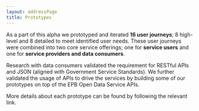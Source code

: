 ```yaml
---
layout: addressPage
title: Prototypes
---
```



As a part of this alpha we prototyped and iterated **16 user journeys**; 8 high-level and 8 detailed to meet identified user needs. These user journeys were combined into two core service offerings; one for **service users** and one for **service providers and data consumers**.

Research with data consumers validated the requirement for RESTful APIs and JSON (aligned with Government Service Standards). We further validated the usage of APIs to drive the services by building some of our prototypes on top of the EPB Open Data Service APIs.

More details about each prototype can be found by following the relevant link.
